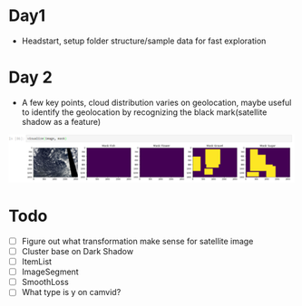 # Day1

- Headstart, setup folder structure/sample data for fast exploration

# Day 2
* A few key points, cloud distribution varies on geolocation, maybe useful to identify the geolocation by recognizing the black mark(satellite shadow as a feature)

![Image Sample](img/2019-08-31-12-25-08.png)

# Todo
- [ ] Figure out what transformation make sense for satellite image
- [ ] Cluster base on Dark Shadow
- [ ]  ItemList
- [ ]  ImageSegment
- [ ]  SmoothLoss
- [ ]  What type is y on camvid?